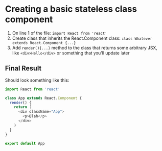 # Creating a basic stateless class component

1. On line 1 of the file: `import React from 'react'`
1. Create class that inherits the React.Component class: `class Whatever extends React.Component {...}`
1. Add `render(){...}` method to the class that returns some arbitrary JSX, like `<div>Hello</div>` or something that you'll update later

## Final Result

Should look something like this:

```js
import React from 'react'

class App extends React.Component {
  render() {
    return (
      <div className="App">
        <p>Blah</p>
      </div>
    )
  }
}

export default App
```
